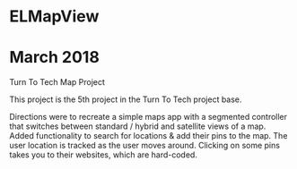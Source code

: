 # ELMapView
# March 2018
Turn To Tech Map Project

This project is the 5th project in the Turn To Tech project base.

Directions were to recreate a simple maps app with a segmented controller that switches between standard / hybrid
and satellite views of a map. Added functionality to search for locations & add their pins to the map.
The user location is tracked as the user moves around. Clicking on some pins takes you to their 
websites, which are hard-coded.
